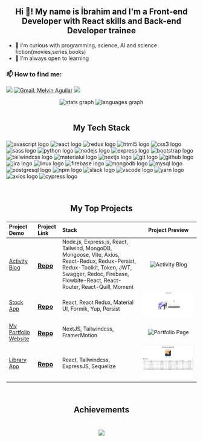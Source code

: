 <h2 align="center">Hi 👋! My name is İbrahim and I'm a Front-end Developer with React skills and Back-end Developer trainee</h2>
<!--
<div align="center">

</div>
-->


- 🔭 I'm curious with programming, science, AI and science fiction(movies,series,books)
- 🌿 I'm always open to learning
### 📫 How to find me:
[![](https://img.shields.io/badge/linkedin-%230077B5.svg?&style=for-the-badge&logo=linkedin&logoColor=white)](https://www.linkedin.com/in/ibrahim-balcin/)
[![Gmail: Melvin Aguilar](https://img.shields.io/badge/-gmail-red?style=for-the-badge&logo=Gmail&logoColor=white&link=mailto:ibr.balcin@gmail.com)](mailto:ibr.balcin@gmail.com) 
![](https://komarev.com/ghpvc/?username=brucehillwalley&color=blue&style=for-the-badge) 

<div align="center">
  <img src="https://github-readme-stats.vercel.app/api?hide_title=false&hide_rank=false&show_icons=true&include_all_commits=false&count_private=true&disable_animations=false&theme=react&locale=en&hide_border=true&username=brucehillwalley" height="150" alt="stats graph"  />
  <img src="https://github-readme-stats.vercel.app/api/top-langs?locale=en&hide_title=false&layout=compact&card_width=320&langs_count=8&theme=react&hide_border=true&username=brucehillwalley" height="150" alt="languages graph"  />
</div>

</br>
<h2 align="center">My Tech Stack</h2>

###

<div align="left">
  <img src="https://cdn.jsdelivr.net/gh/devicons/devicon/icons/javascript/javascript-original.svg" height="30" width="42" alt="javascript logo"  />
  <img src="https://cdn.jsdelivr.net/gh/devicons/devicon/icons/react/react-original.svg" height="30" width="42" alt="react logo"  />
  <img src="https://cdn.jsdelivr.net/gh/devicons/devicon/icons/redux/redux-original.svg" height="30" width="42" alt="redux logo"  />
  <img src="https://cdn.jsdelivr.net/gh/devicons/devicon/icons/html5/html5-original.svg" height="30" width="42" alt="html5 logo"  />
  <img src="https://cdn.jsdelivr.net/gh/devicons/devicon/icons/css3/css3-original.svg" height="30" width="42" alt="css3 logo"  />
  <img src="https://cdn.jsdelivr.net/gh/devicons/devicon/icons/sass/sass-original.svg" height="30" width="42" alt="sass logo"  />
  <img src="https://cdn.jsdelivr.net/gh/devicons/devicon/icons/python/python-original.svg" height="30" width="42" alt="python logo"  />
  <img src="https://cdn.jsdelivr.net/gh/devicons/devicon/icons/nodejs/nodejs-original.svg" height="30" width="42" alt="nodejs logo"  />
  <img src="https://cdn.jsdelivr.net/gh/devicons/devicon/icons/express/express-original.svg" height="30" width="42" alt="express logo"  />
  <img src="https://cdn.jsdelivr.net/gh/devicons/devicon/icons/bootstrap/bootstrap-original.svg" height="30" width="42" alt="bootstrap logo"  />
  <img src="https://cdn.jsdelivr.net/gh/devicons/devicon/icons/tailwindcss/tailwindcss-original.svg" height="30" width="42" alt="tailwindcss logo"  />
  <img src="https://cdn.jsdelivr.net/gh/devicons/devicon/icons/materialui/materialui-original.svg" height="30" width="42" alt="materialui logo"  />
  <img src="https://cdn.jsdelivr.net/gh/devicons/devicon/icons/nextjs/nextjs-original.svg" height="30" width="42" alt="nextjs logo"  />
  <img src="https://cdn.jsdelivr.net/gh/devicons/devicon/icons/git/git-original.svg" height="30" width="42" alt="git logo"  />
  <img src="https://cdn.jsdelivr.net/gh/devicons/devicon/icons/github/github-original.svg" height="30" width="42" alt="github logo"  />
  <img src="https://cdn.jsdelivr.net/gh/devicons/devicon/icons/jira/jira-original.svg" height="30" width="42" alt="jira logo"  />
  <img src="https://cdn.jsdelivr.net/gh/devicons/devicon/icons/linux/linux-original.svg" height="30" width="42" alt="linux logo"  />
  <img src="https://cdn.jsdelivr.net/gh/devicons/devicon/icons/firebase/firebase-plain.svg" height="30" width="42" alt="firebase logo"  />
  <img src="https://cdn.jsdelivr.net/gh/devicons/devicon/icons/mongodb/mongodb-original.svg" height="30" width="42" alt="mongodb logo"  />
  <img src="https://cdn.jsdelivr.net/gh/devicons/devicon/icons/mysql/mysql-original.svg" height="30" width="42" alt="mysql logo"  />
  <img src="https://cdn.jsdelivr.net/gh/devicons/devicon/icons/postgresql/postgresql-original.svg" height="30" width="42" alt="postgresql logo"  />
  <img src="https://cdn.jsdelivr.net/gh/devicons/devicon/icons/npm/npm-original-wordmark.svg" height="30" width="42" alt="npm logo"  />
  <img src="https://cdn.jsdelivr.net/gh/devicons/devicon/icons/slack/slack-original.svg" height="30" width="42" alt="slack logo"  />
  <img src="https://cdn.jsdelivr.net/gh/devicons/devicon/icons/vscode/vscode-original.svg" height="30" width="42" alt="vscode logo"  />
  <img src="https://cdn.jsdelivr.net/gh/devicons/devicon/icons/yarn/yarn-original.svg" height="30" width="42" alt="yarn logo"  />
  <img src="https://cdn.jsdelivr.net/gh/devicons/devicon/icons/axios/axios-plain.svg" height="30" width="42" alt="axios logo"  />
  <img src="https://cdn.jsdelivr.net/gh/devicons/devicon/icons/cypressio/cypressio-original.svg" height="30" width="42" alt="cypress logo"  />

</div>
</br>

</br>

<h2 align="center">My Top Projects</h2>

###

| Project Demo | Project Link   | Stack      | Project Preview |
| :---         |     :---       | :---       |      :---:      |
| [Activity Blog](https://activity-blog-app.vercel.app/)  | <h3>[Repo](https://github.com/brucehillwalley/Capstone-BlogApp)</h3>     | Node.js, Express.js,  React, Tailwind,  MongoDB, Mongoose, Vite, Axios, React-Redux, Redux-Persist, Redux-Toolkit, Token, JWT, Swagger, Redoc, Firebase, Flowbite-React, React-Router, React-Quill, Moment | ![Activity Blog](https://github.com/brucehillwalley/Capstone-BlogApp/blob/main/activityblog.gif)|
| [Stock App](https://stockk-app.netlify.app/)  | <h3>[Repo](https://github.com/brucehillwalley/stock-app-frontend)</h3>     | React, React Redux, Material UI, Formik, Yup, Persist | ![Stock App](https://github.com/brucehillwalley/stock-app-frontend/blob/main/src/assets/stockapp.gif)|
| [My Portfolio Website](https://ibrahimbalcin-portfolio.vercel.app/)  | <h3>[Repo](https://github.com/brucehillwalley/bruce-portfolio-nextjs)</h3>     | NextJS, Tailwindcss, FramerMotion | ![Portfolio Page](https://github.com/brucehillwalley/bruce-portfolio-nextjs/blob/main/assets/Animation.gif)|
| [Library App](https://fullstack-library-six.vercel.app/)  | <h3>[Repo](https://github.com/brucehillwalley/Fullstack_library)</h3>     | React, Tailwindcss, ExpressJS, Sequelize | ![Library App](https://github.com/brucehillwalley/Fullstack_library/blob/main/library.gif)|

</br>



<h2 align="center">Achievements</h2>

###

</br>

<div align="center">
<img src="https://github-profile-trophy.vercel.app/?username=brucehillwalley&theme=react"/>
</div>





  

